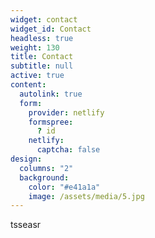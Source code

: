```yaml
---
widget: contact
widget_id: Contact
headless: true
weight: 130
title: Contact
subtitle: null
active: true
content:
  autolink: true
  form:
    provider: netlify
    formspree:
      ? id
    netlify:
      captcha: false
design:
  columns: "2"
  background:
    color: "#e41a1a"
    image: /assets/media/5.jpg
---
```

tsseasr